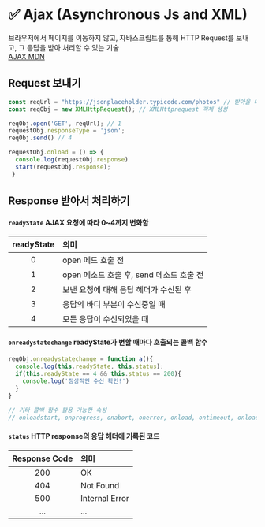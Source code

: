 # ✅ Ajax (Asynchronous Js and XML)
브라우저에서 페이지를 이동하지 않고, 자바스크립트를 통해 HTTP Request를 보내고, 그 응답을 받아 처리할 수 있는 기술  
[AJAX MDN](https://developer.mozilla.org/ko/docs/Web/Guide/AJAX/Getting_Started)
## Request 보내기
```js
const reqUrl = "https://jsonplaceholder.typicode.com/photos" // 받아올 데이터 경로
const reqObj = new XMLHttpRequest(); // XMLHttprequest 객체 생성
```
```js
reqObj.open('GET', reqUrl); // 1
requestObj.responseType = 'json';
reqObj.send() // 4

requestObj.onload = () => {
  console.log(requestObj.response)
  start(requestObj.response);
 }
```
## Response 받아서 처리하기
#### `readyState` AJAX 요청에 따라 0~4까지 변화함
readyState | 의미
:--: | :--
0 | open 메드 호출 전
1 | open 메소드 호출 후, send 메소드 호출 전
2 | 보낸 요청에 대해 응답 헤더가 수신된 후
3 | 응답의 바디 부분이 수신중일 때
4 | 모든 응답이 수신되었을 때

#### `onreadystatechange` readyState가 변할 때마다 호출되는 콜백 함수
```js
reqObj.onreadystatechange = function a(){
  console.log(this.readyState, this.status);
  if(this.readyState == 4 && this.status == 200){
    console.log('정상적인 수신 확인!')
  }
}

// 기타 콜백 함수 활용 가능한 속성
// onloadstart, onprogress, onabort, onerror, onload, ontimeout, onloadend
```

#### `status` HTTP response의 응답 헤더에 기록된 코드
Response Code | 의미
:--: | :--
200 | OK
404 | Not Found
500 | Internal Error
... | ...

